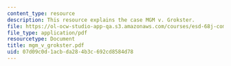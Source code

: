```yaml
---
content_type: resource
description: This resource explains the case MGM v. Grokster.
file: https://ol-ocw-studio-app-qa.s3.amazonaws.com/courses/esd-68j-communications-and-information-policy-spring-2006/07d09c0d1acbda284b3c692cd8584d78_mgm_v_grokster.pdf
file_type: application/pdf
resourcetype: Document
title: mgm_v_grokster.pdf
uid: 07d09c0d-1acb-da28-4b3c-692cd8584d78
---
```

